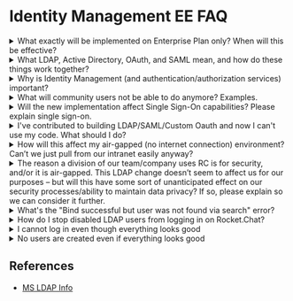 # Identity Management EE FAQ

<details>

<summary>What exactly will be implemented on Enterprise Plan only? When will this be effective?</summary>

Rocket.Chat launched a re-factored set of advanced LDAP features on September 28, 2021. The ability to connect to your LDAP server to sync user names and unique identifiers will remain in the Community plan with existing social login features.

Selected advanced LDAP features, including extended user attribute sync, group/team management, background sync, and SAML integration, will be implemented only in the Enterprise plan. This change will enable Rocket.Chat to support ongoing improvements to our suite of identity management solutions while continuing to make our primary LDAP directory synchronization codebase available for use and extension by the Rocket.Chat community.

To learn more, visit [identity-management-plan-comparison.md](../../setup-and-configure/advanced-workspace-management/identity-management-plan-comparison.md "mention").

</details>

<details>

<summary>What LDAP, Active Directory, OAuth, and SAML mean, and how do these things work together?</summary>

* **Directory service**\
  Directory service is a shared information infrastructure for locating, managing, administering, and organizing everyday items and network resources, including volumes, folders, files, printers, users, groups, devices, telephone numbers, and other objects.\
  E.g., Microsoft AD, NetIQ eDirectory, and Apache Directory.
* **LDAP**\
  Lightweight Directory Access Protocol is an open, vendor-neutral, industry-standard application protocol for accessing and maintaining distributed directory information services that allow sharing of information about users, systems, networks, services, and applications.
* **SAML**\
  Security Assertion Markup Language is an open standard for exchanging authentication and authorization data between parties, particularly between an identity provider and a service provider.
*   **OAuth**\
    Open Authorization is an open standard for access delegation, commonly used for Internet users to grant websites or applications access to their information on other websites without giving them the passwords.

    E.g. Google, Facebook, LinkedIn, and Twitter.
* **SSO**\
  Single sign-on is an authentication scheme allowing users to log in with a single ID and password to any related yet independent software systems.

</details>

<details>

<summary>Why is Identity Management (and authentication/authorization services) important?</summary>

Integrating with your organization’s user directory service is essential for always keeping your users’ access up to date. For example, when someone joins your organization, their Rocket user can be created automatically, and when they leave, their user can be promptly deactivated. The bigger the user count, the more significant it gets.

</details>

<details>

<summary>What will community users not be able to do anymore? Examples.</summary>

Community users can connect an LDAP service used by their organization to and sync user email, name, and username; use the fallback option and encrypted settings. Basic SAML sync options and Oauth for all providers (Apple, Dolphin, Drupal, Facebook, GitHub, GitHub, Enterprise, GitLab, Google, Linkedin, Meteor, Nextcloud, Tokenpass, Twitter, and WordPress) will continue available in Community plan.

\
[View full functionalities](../../setup-and-configure/advanced-workspace-management/identity-management-plan-comparison.md)

</details>

<details>

<summary>Will the new implementation affect Single Sign-On capabilities? Please explain single sign-on.</summary>

Single Sign-On (SSO) is an authentication scheme allowing users to log in with a single ID and password to any related yet independent software systems. True single sign-on enables users to log in once and access services without re-entering authentication factors. This change will not impact workspaces that use social login capabilities (users sign on via Google, Linked In, etc.).

</details>

<details>

<summary>I've contributed to building LDAP/SAML/Custom Oauth and now I can't use my code. What should I do?</summary>

We are rewriting the LDAP feature to TypeScript and making improvements on top of it. Naturally, over time parts of the code will be changed. We recognize all portions of our platform had contributions from our community. For those who contributed to LDAP/SAML/Custom Oauth, we will ensure it will not negatively impact their operation.

</details>

<details>

<summary>How will this affect my air-gapped (no internet connection) environment? Can’t we just pull from our intranet easily anyway?</summary>

If the Rocket.Chat server is air-gapped but integrated with an internal LDAP server, so you must [apply for an enterprise plan license](../../setup-and-configure/license-application.md) to access the complete suite of advanced LDAP/SAML/Oauth features when you upgrade.

</details>

<details>

<summary>The reason a division of our team/company uses RC is for security, and/or it is air-gapped. This LDAP change doesn’t seem to affect us for our purposes – but will this have some sort of unanticipated effect on our security processes/ability to maintain data privacy? If so, please explain so we can consider it further.</summary>

No there will not be ancillary effects.

</details>

<details>

<summary>What's the "Bind successful but user was not found via search" error?</summary>

This error means the login attempt was successful, but a subsequent search for the user on the LDAP Server yielded no results. To disable this search, turn off the "Find user after login" setting.

</details>

<details>

<summary>How do I stop disabled LDAP users from logging in on Rocket.Chat?</summary>

Use the "Sync User Active State" setting under **Advanced Sync,** but it is not yet compatible with all LDAP Servers.

</details>

<details>

<summary>I cannot log in even though everything looks good</summary>

If you cannot log in without getting any error messages (the last thing in the log you see is Attempt to bind ), make sure the username of your LDAP account does not match any username of a local account. For example, if you created a local user with the username joe, then enable LDAP and try to log in with a username joe (who exists on your LDAP server), it will silently fail without any error message in your log simply saying username or password does not match. You can no longer log in by joe, your LDAP password, or your local password.

</details>

<details>

<summary>No users are created even if everything looks good</summary>

Every Rocket.Chat user has to have an email. So either the LDAP users need to have an email or you have to set a default domain using the setting "default domain".

</details>

## References

* [MS LDAP Info](https://msdn.microsoft.com/en-us/library/windows/desktop/aa746475\(v=vs.85\).aspx)
